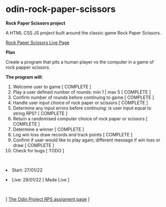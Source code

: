 # odin-rock-paper-scissors

<p><strong>Rock Paper Scissors project</strong></p>
A HTML CSS JS project built around the classic game Rock Paper Scissors.</p>

<p><a href="https://mattxmade.github.io/odin-rock-paper-scissors/">Rock Paper Scissors Live Page</a></p>

<p><strong>Plan</strong></p>
<p>Create a program that pits a human player vs the computer in a game of rock papper scissors.</p>
<strong>The program will:</strong>
<ol>
  <li>Welcome user to game [ COMPLETE ]</li>
  <li>Play a user defined number of rounds: min 1 | max 5 [ COMPLETE ]</li>
  <li>Confirm number of rounds before continuing to game [ COMPLETE ]</li>
  <li>Handle user input choice of rock paper or scissors [ COMPLETE ]</li>
  <li>Determine any input errors before continuing: is user input equal to string RPS? [ COMPLETE ]</li>
  <li>Return a randomised computer choice of rock paper or scissors [ COMPLETE ]</li>
  <li>Determine a winner [ COMPLETE ]</li>
  <li>Log win loss draw records and track points [ COMPLETE ]</li>
  <li>Confirm if user would like to play again; different message if win loss or draw [ COMPLETE ]</li>
  <li>Check for bugs [ TODO ]</li>
</ol>

<br>
<p><li>Start: 27/01/22</li></p>
<p><li> Live: 29/01/22 [ Made Live ]</li></p>

<br>
<p>[ <a href="https://www.theodinproject.com/paths/foundations/courses/foundations/lessons/rock-paper-scissors#assignment">The Odin Project RPS assigment page</a> ]</p>
